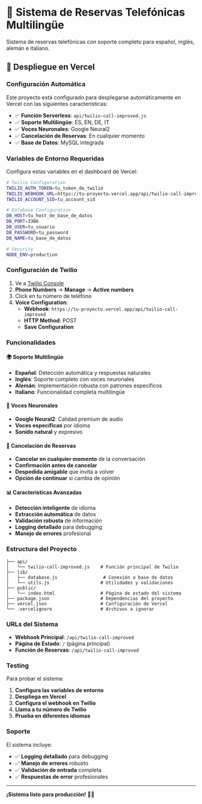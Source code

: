 # 🎤 Sistema de Reservas Telefónicas Multilingüe

Sistema de reservas telefónicas con soporte completo para español, inglés, alemán e italiano.

## 🚀 Despliegue en Vercel

### Configuración Automática

Este proyecto está configurado para desplegarse automáticamente en Vercel con las siguientes características:

- ✅ **Función Serverless**: `api/twilio-call-improved.js`
- ✅ **Soporte Multilingüe**: ES, EN, DE, IT
- ✅ **Voces Neuronales**: Google Neural2
- ✅ **Cancelación de Reservas**: En cualquier momento
- ✅ **Base de Datos**: MySQL integrada

### Variables de Entorno Requeridas

Configura estas variables en el dashboard de Vercel:

```bash
# Twilio Configuration
TWILIO_AUTH_TOKEN=tu_token_de_twilio
TWILIO_WEBHOOK_URL=https://tu-proyecto.vercel.app/api/twilio-call-improved
TWILIO_ACCOUNT_SID=tu_account_sid

# Database Configuration
DB_HOST=tu_host_de_base_de_datos
DB_PORT=3306
DB_USER=tu_usuario
DB_PASSWORD=tu_password
DB_NAME=tu_base_de_datos

# Security
NODE_ENV=production
```

### Configuración de Twilio

1. Ve a [Twilio Console](https://console.twilio.com)
2. **Phone Numbers** → **Manage** → **Active numbers**
3. Click en tu número de teléfono
4. **Voice Configuration**:
   - **Webhook**: `https://tu-proyecto.vercel.app/api/twilio-call-improved`
   - **HTTP Method**: POST
   - **Save Configuration**

### Funcionalidades

#### 🌍 Soporte Multilingüe
- **Español**: Detección automática y respuestas naturales
- **Inglés**: Soporte completo con voces neuronales
- **Alemán**: Implementación robusta con patrones específicos
- **Italiano**: Funcionalidad completa multilingüe

#### 🎤 Voces Neuronales
- **Google Neural2**: Calidad premium de audio
- **Voces específicas** por idioma
- **Sonido natural** y expresivo

#### 🚫 Cancelación de Reservas
- **Cancelar en cualquier momento** de la conversación
- **Confirmación antes de cancelar**
- **Despedida amigable** que invita a volver
- **Opción de continuar** si cambia de opinión

#### 📊 Características Avanzadas
- **Detección inteligente** de idioma
- **Extracción automática** de datos
- **Validación robusta** de información
- **Logging detallado** para debugging
- **Manejo de errores** profesional

### Estructura del Proyecto

```
├── api/
│   └── twilio-call-improved.js    # Función principal de Twilio
├── lib/
│   ├── database.js                 # Conexión a base de datos
│   └── utils.js                   # Utilidades y validaciones
├── public/
│   └── index.html                 # Página de estado del sistema
├── package.json                   # Dependencias del proyecto
├── vercel.json                    # Configuración de Vercel
└── .vercelignore                  # Archivos a ignorar
```

### URLs del Sistema

- **Webhook Principal**: `/api/twilio-call-improved`
- **Página de Estado**: `/` (página principal)
- **Función de Reservas**: `/api/twilio-call-improved`

### Testing

Para probar el sistema:

1. **Configura las variables de entorno**
2. **Despliega en Vercel**
3. **Configura el webhook en Twilio**
4. **Llama a tu número de Twilio**
5. **Prueba en diferentes idiomas**

### Soporte

El sistema incluye:
- ✅ **Logging detallado** para debugging
- ✅ **Manejo de errores** robusto
- ✅ **Validación de entrada** completa
- ✅ **Respuestas de error** profesionales

---

**¡Sistema listo para producción!** 🎉📞
